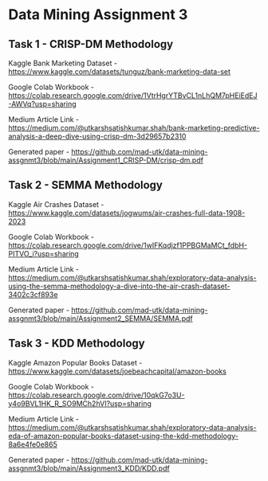 # Data Mining Assignment 3

## Task 1 - CRISP-DM Methodology

Kaggle Bank Marketing Dataset -
https://www.kaggle.com/datasets/tunguz/bank-marketing-data-set

Google Colab Workbook -
https://colab.research.google.com/drive/1VtrHgrYTBvCL1nLhQM7pHEiEdEJ-AWVq?usp=sharing
 
Medium Article Link -
https://medium.com/@utkarshsatishkumar.shah/bank-marketing-predictive-analysis-a-deep-dive-using-crisp-dm-3d29657b2310

Generated paper - https://github.com/mad-utk/data-mining-assgnmt3/blob/main/Assignment1_CRISP-DM/crisp-dm.pdf

## Task 2 - SEMMA Methodology

Kaggle Air Crashes Dataset -
https://www.kaggle.com/datasets/jogwums/air-crashes-full-data-1908-2023 

Google Colab Workbook - 
https://colab.research.google.com/drive/1wIFKqdjzf1PPBGMaMCt_fdbH-PITVO_i?usp=sharing
 
Medium Article Link - https://medium.com/@utkarshsatishkumar.shah/exploratory-data-analysis-using-the-semma-methodology-a-dive-into-the-air-crash-dataset-3402c3cf893e

Generated paper - https://github.com/mad-utk/data-mining-assgnmt3/blob/main/Assignment2_SEMMA/SEMMA.pdf

## Task 3 - KDD Methodology 

Kaggle Amazon Popular Books Dataset -
https://www.kaggle.com/datasets/joebeachcapital/amazon-books 

Google Colab Workbook - 
https://colab.research.google.com/drive/10qkG7o3U-y4o9BVL1HK_R_SO9MCh2hVI?usp=sharing
 
Medium Article Link - https://medium.com/@utkarshsatishkumar.shah/exploratory-data-analysis-eda-of-amazon-popular-books-dataset-using-the-kdd-methodology-8a6e4fe0e865

Generated paper - https://github.com/mad-utk/data-mining-assgnmt3/blob/main/Assignment3_KDD/KDD.pdf
